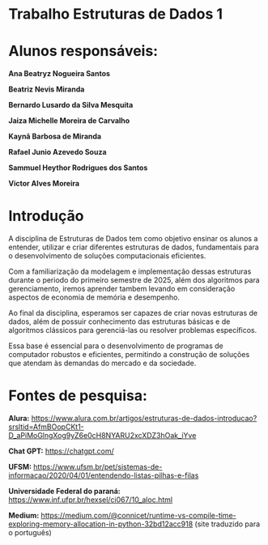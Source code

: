 # Trabalho Estruturas de Dados 1

# Alunos responsáveis:

**Ana Beatryz Nogueira Santos**

**Beatriz Nevis Miranda**

**Bernardo Lusardo da Silva Mesquita**

**Jaiza Michelle Moreira de Carvalho**

**Kaynã Barbosa de Miranda**

**Rafael Junio Azevedo Souza**

**Sammuel Heythor Rodrigues dos Santos**

**Victor Alves Moreira**


# Introdução

A disciplina de Estruturas de Dados tem como objetivo ensinar os alunos a entender, utilizar e criar diferentes estruturas de dados, fundamentais para o desenvolvimento de soluções computacionais eficientes. 

Com a familiarização da modelagem e implementação dessas estruturas durante o periodo do primeiro semestre de 2025, além dos algoritmos para gerenciamento, iremos aprender tambem levando em consideração aspectos de economia de memória e desempenho. 

Ao final da disciplina, esperamos ser capazes de criar novas estruturas de dados, além de possuir conhecimento das estruturas básicas e de algoritmos clássicos para gerenciá-las ou resolver problemas específicos. 

 Essa base é essencial para o desenvolvimento de programas de computador robustos e eficientes, permitindo a construção de soluções que atendam às demandas do mercado e da sociedade.

# Fontes de pesquisa:

**Alura:** https://www.alura.com.br/artigos/estruturas-de-dados-introducao?srsltid=AfmBOopCKt1-D_aPiMoGlngXog9yZ6e0cH8NYARU2xcXDZ3hOak_iYve

**Chat GPT:** https://chatgpt.com/

**UFSM:** https://www.ufsm.br/pet/sistemas-de-informacao/2020/04/01/entendendo-listas-pilhas-e-filas

**Universidade Federal do paraná:** https://www.inf.ufpr.br/hexsel/ci067/10_aloc.html

**Medium:** https://medium.com/@connicet/runtime-vs-compile-time-exploring-memory-allocation-in-python-32bd12acc918 (site traduzido para o português)
